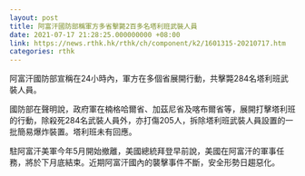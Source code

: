 ```yaml
---
layout: post
title: 阿富汗國防部稱軍方多省擊斃2百多名塔利班武裝人員
date: 2021-07-17 21:28:25.000000000 +08:00
link: https://news.rthk.hk/rthk/ch/component/k2/1601315-20210717.htm
categories: rthk
---
```


阿富汗國防部宣稱在24小時內，軍方在多個省展開行動，共擊斃284名塔利班武裝人員。

國防部在聲明說，政府軍在楠格哈爾省、加茲尼省及喀布爾省等，展開打擊塔利班的行動，除殺死284名武裝人員外，亦打傷205人，拆除塔利班武裝人員設置的一批簡易爆炸裝置。塔利班未有回應。

駐阿富汗美軍今年5月開始撤離，美國總統拜登早前說，美國在阿富汗的軍事任務，將於下月底結束。近期阿富汗國內的襲擊事件不斷，安全形勢日趨惡化。

